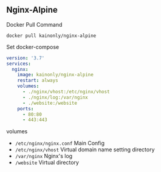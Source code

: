 ## Nginx-Alpine

Docker Pull Command

```shell
docker pull kainonly/nginx-alpine
```

Set docker-compose

```yaml
version: '3.7'
services:
  nginx:
    image: kainonly/nginx-alpine
    restart: always
    volumes:
      - ./nginx/vhost:/etc/nginx/vhost
      - ./nginx/log:/var/nginx
      - ./website:/website
    ports:
      - 80:80
      - 443:443
```

volumes

- `/etc/nginx/nginx.conf` Main Config
- `/etc/nginx/vhost` Virtual domain name setting directory
- `/var/nginx` Nginx's log
- `/website` Virtual directory
